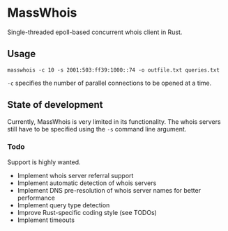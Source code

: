 # MassWhois
Single-threaded epoll-based concurrent whois client in Rust.

## Usage
```
masswhois -c 10 -s 2001:503:ff39:1000::74 -o outfile.txt queries.txt
```
`-c` specifies the number of parallel connections to be opened at a time.

## State of development
Currently, MassWhois is very limited in its functionality. The whois servers still have to be specified using the `-s` command line argument.

### Todo
Support is highly wanted.
- Implement whois server referral support
- Implement automatic detection of whois servers
- Implement DNS pre-resolution of whois server names for better performance
- Implement query type detection
- Improve Rust-specific coding style (see TODOs)
- Implement timeouts
